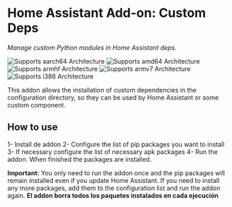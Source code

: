 # Home Assistant Add-on: Custom Deps

_Manage custom Python modules in Home Assistant deps._

![Supports aarch64 Architecture][aarch64-shield]
![Supports amd64 Architecture][amd64-shield]
![Supports armhf Architecture][armhf-shield]
![Supports armv7 Architecture][armv7-shield]
![Supports i386 Architecture][i386-shield]

This addon allows the installation of custom dependencies in the configuration directory, so they can be used by Home Assistant or some custom component.

## How to use

1- Install de addon
2- Configure the list of pip packages you want to install
3- If necessary configure the list of necessary apk packages
4- Run the addon. When finished the packages are installed.

**Important:** 
You only need to run the addon once and the pip packages will remain installed even if you update Home Assistant.
If you need to install any more packages, add them to the configuration list and run the addon again.
**El addon borra todos los paquetes instalados en cada ejecución**

[aarch64-shield]: https://img.shields.io/badge/aarch64-yes-green.svg
[amd64-shield]: https://img.shields.io/badge/amd64-yes-green.svg
[armhf-shield]: https://img.shields.io/badge/armhf-yes-green.svg
[armv7-shield]: https://img.shields.io/badge/armv7-yes-green.svg
[i386-shield]: https://img.shields.io/badge/i386-yes-green.svg
